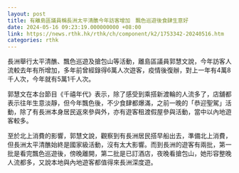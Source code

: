 ```yaml
---
layout: post
title: 有離島區議員稱長洲太平清醮今年訪客增加　飄色巡遊後食肆生意好
date: 2024-05-16 09:23:19.000000000 +08:00
link: https://news.rthk.hk/rthk/ch/component/k2/1753342-20240516.htm
categories: rthk
---
```


長洲舉行太平清醮、飄色巡遊及搶包山等活動，離島區議員郭慧文說，今年訪客人流較去年有所增加，多年前曾經錄得6萬人次遊客，疫情後復辦，對上一年有4萬8千人次，今年就有5萬1千人次。

郭慧文在本台節目《千禧年代》表示，除了感受到乘搭新渡輪的人流多了，店舖都表示往年生意淡靜，但今年飄色後，不少食肆都爆滿，之前一晚的「恭迎聖駕」活動，除了有長洲本身居民返來參與外，亦有遊客租渡假屋參與活動，當中以內地遊客較多。

至於北上消費的影響，郭慧文說，觀察到有長洲居民搭早船出去，準備北上消費，但長洲太平清醮始終是國家級活動，沒有太大影響。而到長洲的遊客有兩批，第一批是看完飄色巡遊後，傍晚離開，第二批是已訂酒店，夜晚看搶包山，她形容整晚人流都多，又說本地與內地遊客都值得來長洲深度遊。

